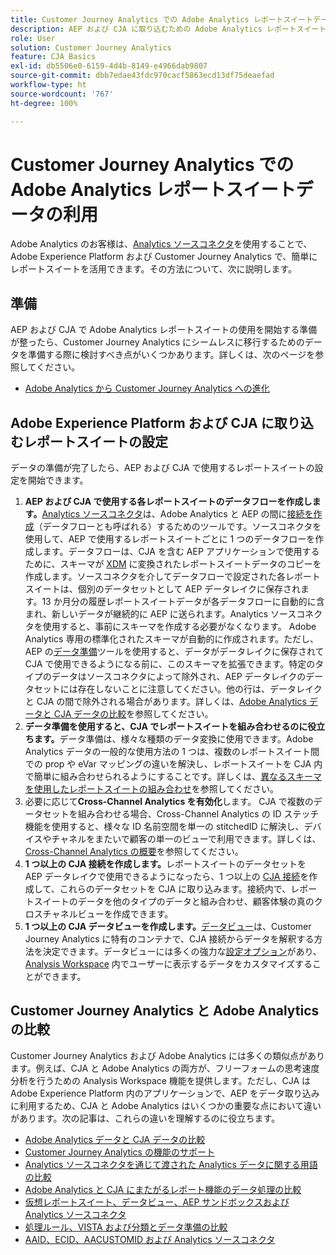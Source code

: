 ```yaml
---
title: Customer Journey Analytics での Adobe Analytics レポートスイートデータの利用
description: AEP および CJA に取り込むための Adobe Analytics レポートスイートの設定方法
role: User
solution: Customer Journey Analytics
feature: CJA Basics
exl-id: db5506e0-6159-4d4b-8149-e4966dab9807
source-git-commit: dbb7edae43fdc970cacf5863ecd13df75deaefad
workflow-type: ht
source-wordcount: '767'
ht-degree: 100%

---
```


# Customer Journey Analytics での Adobe Analytics レポートスイートデータの利用

Adobe Analytics のお客様は、[Analytics ソースコネクタ](https://experienceleague.adobe.com/docs/experience-platform/sources/connectors/adobe-applications/analytics.html?lang=ja)を使用することで、Adobe Experience Platform および Customer Journey Analytics で、簡単にレポートスイートを活用できます。その方法について、次に説明します。

## 準備

AEP および CJA で Adobe Analytics レポートスイートの使用を開始する準備が整ったら、Customer Journey Analytics にシームレスに移行するためのデータを準備する際に検討すべき点がいくつかあります。詳しくは、次のページを参照してください。

* [Adobe Analytics から Customer Journey Analytics への進化](/help/getting-started/aa-to-cja.md)

## Adobe Experience Platform および CJA に取り込むレポートスイートの設定

データの準備が完了したら、AEP および CJA で使用するレポートスイートの設定を開始できます。

1. **AEP および CJA で使用する各レポートスイートのデータフローを作成します。**[Analytics ソースコネクタ](https://experienceleague.adobe.com/docs/experience-platform/sources/connectors/adobe-applications/analytics.html?lang=ja)は、Adobe Analytics と AEP の間に[接続を作成](/help/connections/create-connection.md)（データフローとも呼ばれる）するためのツールです。ソースコネクタを使用して、AEP で使用するレポートスイートごとに 1 つのデータフローを作成します。データフローは、CJA を含む AEP アプリケーションで使用するために、スキーマが [XDM](https://experienceleague.adobe.com/docs/platform-learn/tutorials/schemas/schemas-and-experience-data-model.html?lang=ja) に変換されたレポートスイートデータのコピーを作成します。ソースコネクタを介してデータフローで設定された各レポートスイートは、個別のデータセットとして AEP データレイクに保存されます。13 か月分の履歴レポートスイートデータが各データフローに自動的に含まれ、新しいデータが継続的に AEP に送られます。Analytics ソースコネクタを使用すると、事前にスキーマを作成する必要がなくなります。 Adobe Analytics 専用の標準化されたスキーマが自動的に作成されます。ただし、AEP の[データ準備](https://experienceleague.adobe.com/docs/experience-platform/data-prep/home.html?lang=ja)ツールを使用すると、データがデータレイクに保存されて CJA で使用できるようになる前に、このスキーマを拡張できます。特定のタイプのデータはソースコネクタによって除外され、AEP データレイクのデータセットには存在しないことに注意してください。他の行は、データレイクと CJA の間で除外される場合があります。詳しくは、[Adobe Analytics データと CJA データの比較](/help/troubleshooting/compare.md)を参照してください。
1. **データ準備を使用すると、CJA でレポートスイートを組み合わせるのに役立ちます。**&#x200B;データ準備は、様々な種類のデータ変換に使用できます。Adobe Analytics データの一般的な使用方法の 1 つは、複数のレポートスイート間での prop や eVar マッピングの違いを解決し、レポートスイートを CJA 内で簡単に組み合わせられるようにすることです。詳しくは、[異なるスキーマを使用したレポートスイートの組み合わせ](/help/use-cases/aa-data/combine-report-suites.md)を参照してください。
1. 必要に応じて&#x200B;**Cross-Channel Analytics を有効化**&#x200B;します。 CJA で複数のデータセットを組み合わせる場合、Cross-Channel Analytics の ID ステッチ機能を使用すると、様々な ID 名前空間を単一の stitchedID に解決し、デバイスやチャネルをまたいで顧客の単一のビューで利用できます。詳しくは、[Cross-Channel Analytics の概要](/help/connections/cca/overview.md)を参照してください。
1. **1 つ以上の CJA 接続を作成します。**&#x200B;レポートスイートのデータセットを AEP データレイクで使用できるようになったら、1 つ以上の [CJA 接続](/help/connections/overview.md)を作成して、これらのデータセットを CJA に取り込みます。接続内で、レポートスイートのデータを他のタイプのデータと組み合わせ、顧客体験の真のクロスチャネルビューを作成できます。
1. **1 つ以上の CJA データビューを作成します。**[データビュー](/help/data-views/data-views.md)は、Customer Journey Analytics に特有のコンテナで、CJA 接続からデータを解釈する方法を決定できます。データビューには多くの強力な[設定オプション](/help/data-views/create-dataview.md)があり、[Analysis Workspace](/help/analysis-workspace/home.md) 内でユーザーに表示するデータをカスタマイズすることができます。

## Customer Journey Analytics と Adobe Analytics の比較

Customer Journey Analytics および Adobe Analytics には多くの類似点があります。例えば、CJA と Adobe Analytics の両方が、フリーフォームの思考速度分析を行うための Analysis Workspace 機能を提供します。ただし、CJA は Adobe Experience Platform 内のアプリケーションで、AEP をデータ取り込みに利用するため、CJA と Adobe Analytics はいくつかの重要な点において違いがあります。次の記事は、これらの違いを理解するのに役立ちます。

* [Adobe Analytics データと CJA データの比較](/help/troubleshooting/compare.md)
* [Customer Journey Analytics の機能のサポート](/help/getting-started/aa-vs-cja/cja-aa.md)
* [Analytics ソースコネクタを通じて渡された Analytics データに関する用語の比較](/help/getting-started/aa-vs-cja/terminology.md)
* [Adobe Analytics と CJA にまたがるレポート機能のデータ処理の比較](/help/getting-started/aa-vs-cja/data-processing-comparisons.md)
* [仮想レポートスイート、データビュー、AEP サンドボックスおよび Analytics ソースコネクタ](/help/getting-started/aa-vs-cja/vrs-dataview-sandbox-adc.md)
* [処理ルール、VISTA および分類とデータ準備の比較](/help/getting-started/aa-vs-cja/pr-vista-dataprep.md)
* [AAID、ECID、AACUSTOMID および Analytics ソースコネクタ](/help/getting-started/aa-vs-cja/aaid-ecid-adc.md)
